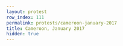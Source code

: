 ```yaml
---
layout: protest
row_index: 111
permalink: protests/cameroon-january-2017
title: Cameroon, January 2017
hidden: true
---
```

